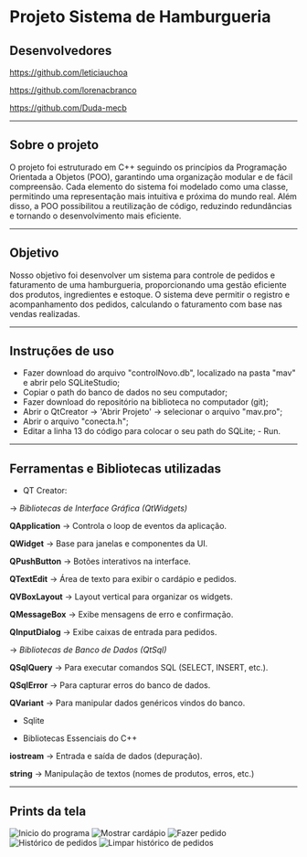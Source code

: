 # Projeto Sistema de Hamburgueria

## Desenvolvedores
<https://github.com/leticiauchoa>

<https://github.com/lorenacbranco>

<https://github.com/Duda-mecb>
_______________________________________________________________________________________________________________________________________________________________
## Sobre o projeto
O projeto foi estruturado em C++ seguindo os princípios da Programação Orientada a Objetos (POO), garantindo uma organização modular e de fácil compreensão. Cada elemento do sistema foi modelado como uma classe, permitindo uma representação mais intuitiva e próxima do mundo real. Além disso, a POO possibilitou a reutilização de código, reduzindo redundâncias e tornando o desenvolvimento mais eficiente. 
_______________________________________________________________________________________________________________________________________________________________
## Objetivo
Nosso objetivo foi desenvolver um sistema para controle de pedidos e faturamento de uma hamburgueria, proporcionando uma gestão eficiente dos produtos, ingredientes e estoque. O sistema deve permitir o registro e acompanhamento dos pedidos, calculando o faturamento com base nas vendas realizadas.

______________________________________________________________________________________________________________________________________________________________

## Instruções de uso


- Fazer download do arquivo "controlNovo.db", localizado na pasta "mav" e abrir pelo SQLiteStudio;
- Copiar o path do banco de dados no seu computador;
- Fazer download do repositório na biblioteca no computador (git);
- Abrir o QtCreator -> 'Abrir Projeto' -> selecionar o arquivo "mav.pro";
- Abrir o arquivo "conecta.h";
- Editar a linha 13 do código para colocar o seu path do SQLite;
- Run.

_______________________________________________________________________________________________________________________________________________________________
## Ferramentas e Bibliotecas utilizadas
- QT Creator:

-> *Bibliotecas de Interface Gráfica (QtWidgets)*

**QApplication** → Controla o loop de eventos da aplicação.

**QWidget** → Base para janelas e componentes da UI.

**QPushButton** → Botões interativos na interface.

**QTextEdit** → Área de texto para exibir o cardápio e pedidos.

**QVBoxLayout** → Layout vertical para organizar os widgets.

**QMessageBox** → Exibe mensagens de erro e confirmação.

**QInputDialog** → Exibe caixas de entrada para pedidos.


-> *Bibliotecas de Banco de Dados (QtSql)*

**QSqlQuery** → Para executar comandos SQL (SELECT, INSERT, etc.).

**QSqlError** → Para capturar erros do banco de dados.

**QVariant** → Para manipular dados genéricos vindos do banco.

- Sqlite

- Bibliotecas Essenciais do C++

**iostream** → Entrada e saída de dados (depuração).

**string** → Manipulação de textos (nomes de produtos, erros, etc.)

__________________________________________________________________________________________________________________________________________________
## Prints da tela

![Inicio do programa](https://github.com/lorenacbranco/hamburgueria/blob/main/imagens/IMG-20250130-WA0145.jpg?raw=true)
![Mostrar cardápio](https://github.com/lorenacbranco/hamburgueria/blob/main/imagens/IMG-20250130-WA0146.jpg?raw=true)
![Fazer pedido](https://github.com/lorenacbranco/hamburgueria/blob/main/imagens/IMG-20250130-WA0143.jpg?raw=true)
![Histórico de pedidos](https://github.com/lorenacbranco/hamburgueria/blob/main/imagens/IMG-20250130-WA0144.jpg?raw=true)
![Limpar histórico de pedidos](https://github.com/lorenacbranco/hamburgueria/blob/main/imagens/IMG-20250130-WA0147.jpg?raw=true)




